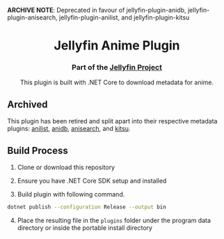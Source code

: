 **ARCHIVE NOTE**: Deprecated in favour of jellyfin-plugin-anidb, jellyfin-plugin-anisearch, jellyfin-plugin-anilist, and jellyfin-plugin-kitsu

<h1 align="center">Jellyfin Anime Plugin</h1>
<h3 align="center">Part of the <a href="https://jellyfin.media">Jellyfin Project</a></h3>

<p align="center">
This plugin is built with .NET Core to download metadata for anime.
</p>

## Archived

This plugin has been retired and split apart into their respective metadata plugins: [anilist](https://github.com/jellyfin/jellyfin-plugin-anilist), [anidb](https://github.com/jellyfin/jellyfin-plugin-anidb), [anisearch](https://github.com/jellyfin/jellyfin-plugin-anisearch), and [kitsu](https://github.com/jellyfin/jellyfin-plugin-kitsu).

## Build Process

1. Clone or download this repository

2. Ensure you have .NET Core SDK setup and installed

3. Build plugin with following command.

```sh
dotnet publish --configuration Release --output bin
```
4. Place the resulting file in the `plugins` folder under the program data directory or inside the portable install directory
